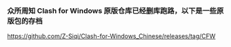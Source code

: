 ### 众所周知 Clash for Windows 原版仓库已经删库跑路，以下是一些原版包的存档

https://github.com/Z-Siqi/Clash-for-Windows_Chinese/releases/tag/CFW
